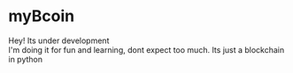 # myBcoin

Hey! Its under development </br>
I'm doing it for fun and learning, dont expect too much. Its just a blockchain in python
